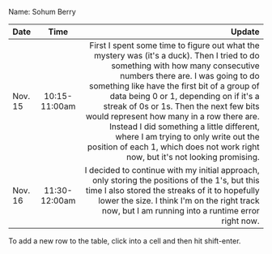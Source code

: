 Name: Sohum Berry

| Date    |     Time      |                                                                                                                                                                                                                                                                                                                                                                                                                                                                                                                         Update |
|:--------|:-------------:|-------------------------------------------------------------------------------------------------------------------------------------------------------------------------------------------------------------------------------------------------------------------------------------------------------------------------------------------------------------------------------------------------------------------------------------------------------------------------------------------------------------------------------:|
| Nov. 15 | 10:15-11:00am | First I spent some time to figure out what the mystery was (it's a duck). Then I tried to do something with how many consecutive numbers there are. I was going to do something like have the first bit of a group of data being 0 or 1, depending on if it's a streak of 0s or 1s. Then the next few bits would represent how many in a row there are. Instead I did something a little different, where I am trying to only write out the position of each 1, which does not work right now, but it's not looking promising. |
| Nov. 16 | 11:30-12:00am |                                                                                                                                                                                                                                                                         I decided to continue with my initial approach, only storing the positions of the 1's, but this time I also stored the streaks of it to hopefully lower the size. I think I'm on the right track now, but I am running into a runtime error right now. |


To add a new row to the table, click into a cell and then hit shift-enter.